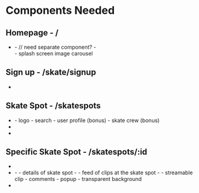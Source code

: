# Components Needed

## Homepage - /

- <Homepage />
  - <Login /> // need separate component?
  - <Footer />
  - splash screen image carousel

## Sign up - /skate/signup

- <SignUpForm>

## Skate Spot - /skatespots

- <Navbar />
  - logo
  - search
  - user profile (bonus)
  - skate crew (bonus)
- <SkateSpots />
- <Footer />

## Specific Skate Spot - /skatespots/:id

- <Navbar />
- <SkateSpot />
  - <SkateSpotDetails />
    - details of skate spot
  - <SkateClips />
    - feed of clips at the skate spot
  - <SkateClip />
    - streamable clip
    - comments
    - popup
    - transparent background
- <Footer />
